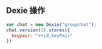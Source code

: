 ## Dexie 操作
```js
var chat = new Dexie("groupchat");
chat.version(1).stores({
  keypair: "++id,keyPair"
})
````
